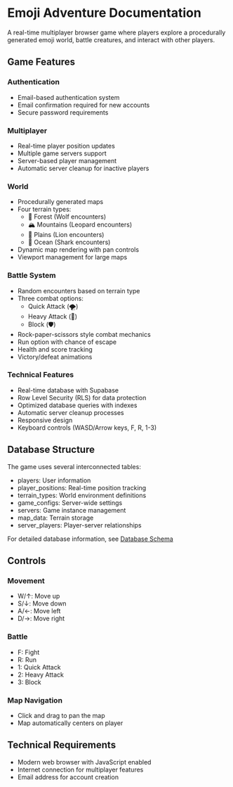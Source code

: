 # Emoji Adventure Documentation

A real-time multiplayer browser game where players explore a procedurally generated emoji world, battle creatures, and interact with other players.

## Game Features

### Authentication

- Email-based authentication system
- Email confirmation required for new accounts
- Secure password requirements

### Multiplayer

- Real-time player position updates
- Multiple game servers support
- Server-based player management
- Automatic server cleanup for inactive players

### World

- Procedurally generated maps
- Four terrain types:
  - 🌳 Forest (Wolf encounters)
  - 🏔️ Mountains (Leopard encounters)
  - 🌱 Plains (Lion encounters)
  - 🌊 Ocean (Shark encounters)
- Dynamic map rendering with pan controls
- Viewport management for large maps

### Battle System

- Random encounters based on terrain type
- Three combat options:
  - Quick Attack (🌪️)
  - Heavy Attack (🔨)
  - Block (🛡️)
- Rock-paper-scissors style combat mechanics
- Run option with chance of escape
- Health and score tracking
- Victory/defeat animations

### Technical Features

- Real-time database with Supabase
- Row Level Security (RLS) for data protection
- Optimized database queries with indexes
- Automatic server cleanup processes
- Responsive design
- Keyboard controls (WASD/Arrow keys, F, R, 1-3)

## Database Structure

The game uses several interconnected tables:

- players: User information
- player_positions: Real-time position tracking
- terrain_types: World environment definitions
- game_configs: Server-wide settings
- servers: Game instance management
- map_data: Terrain storage
- server_players: Player-server relationships

For detailed database information, see [Database Schema](database/schema.md)

## Controls

### Movement

- W/↑: Move up
- S/↓: Move down
- A/←: Move left
- D/→: Move right

### Battle

- F: Fight
- R: Run
- 1: Quick Attack
- 2: Heavy Attack
- 3: Block

### Map Navigation

- Click and drag to pan the map
- Map automatically centers on player

## Technical Requirements

- Modern web browser with JavaScript enabled
- Internet connection for multiplayer features
- Email address for account creation
